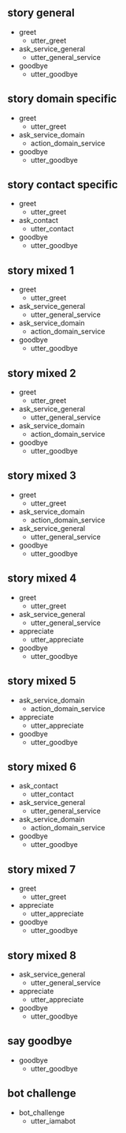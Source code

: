## story general
* greet
  - utter_greet
* ask_service_general
  - utter_general_service
* goodbye
  - utter_goodbye

## story domain specific
* greet
  - utter_greet
* ask_service_domain
  - action_domain_service
* goodbye
  - utter_goodbye

## story contact specific
* greet
  - utter_greet
* ask_contact
  - utter_contact
* goodbye
  - utter_goodbye

## story mixed 1
* greet
  - utter_greet
* ask_service_general
  - utter_general_service
* ask_service_domain
  - action_domain_service
* goodbye
  - utter_goodbye

## story mixed 2
* greet
  - utter_greet
* ask_service_general
  - utter_general_service
* ask_service_domain
  - action_domain_service
* goodbye
  - utter_goodbye

## story mixed 3
* greet
  - utter_greet
* ask_service_domain
  - action_domain_service
* ask_service_general
  - utter_general_service
* goodbye
  - utter_goodbye

## story mixed 4
* greet
  - utter_greet
* ask_service_general
  - utter_general_service
* appreciate
  - utter_appreciate
* goodbye
  - utter_goodbye

## story mixed 5
* ask_service_domain
  - action_domain_service
* appreciate
  - utter_appreciate
* goodbye
  - utter_goodbye

## story mixed 6
* ask_contact
  - utter_contact
* ask_service_general
  - utter_general_service
* ask_service_domain
  - action_domain_service
* goodbye
  - utter_goodbye

## story mixed 7
* greet
  - utter_greet
* appreciate
  - utter_appreciate
* goodbye
  - utter_goodbye

## story mixed 8
* ask_service_general
  - utter_general_service
* appreciate
  - utter_appreciate
* goodbye
  - utter_goodbye

## say goodbye
* goodbye
  - utter_goodbye

## bot challenge
* bot_challenge
  - utter_iamabot
